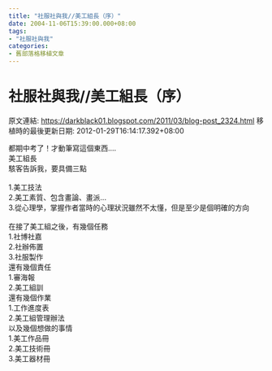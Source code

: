 ```yaml
---
title: "社服社與我//美工組長（序）"
date: 2004-11-06T15:39:00.000+08:00
tags: 
- "社服社與我"
categories:
- 舊部落格移植文章
---
```


# 社服社與我//美工組長（序）

原文連結: https://darkblack01.blogspot.com/2011/03/blog-post_2324.html
移植時的最後更新日期: 2012-01-29T16:14:17.392+08:00

都期中考了！才動筆寫這個東西....<br />美工組長<br />駭客告訴我，要具備三點<br /><br /><a name='more'></a>1.美工技法<br />2.美工素質、包含畫論、畫派...<br />3.從心理學，掌握作者當時的心理狀況雖然不太懂，但是至少是個明確的方向<br /><br />在接了美工組之後，有幾個任務<br />1.社博社嘉<br />2.社辦佈置<br />3.社服製作<br />還有幾個責任<br />1.審海報<br />2.美工組訓<br />還有幾個作業<br />1.工作進度表<br />2.美工組管理辦法<br />以及幾個想做的事情<br />1.美工作品冊<br />2.美工技術冊<br />3.美工器材冊
